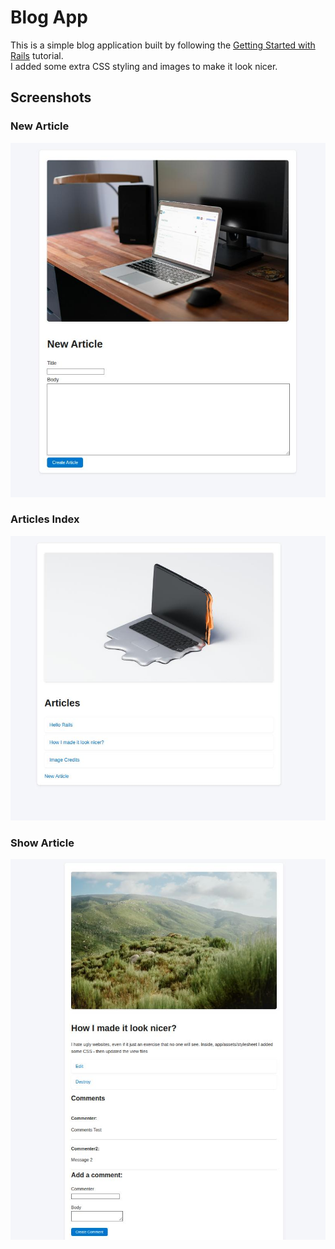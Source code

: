 # Blog App

This is a simple blog application built by following the [Getting Started with Rails](https://guides.rubyonrails.org/v7.2/getting_started.html) tutorial.  
I added some extra CSS styling and images to make it look nicer.

## Screenshots

### New Article
![New Article](app/assets/images/n_article.jpg)

### Articles Index
![Articles Index](app/assets/images/index.jpg)

### Show Article
![Show Article](app/assets/images/article.jpg)
